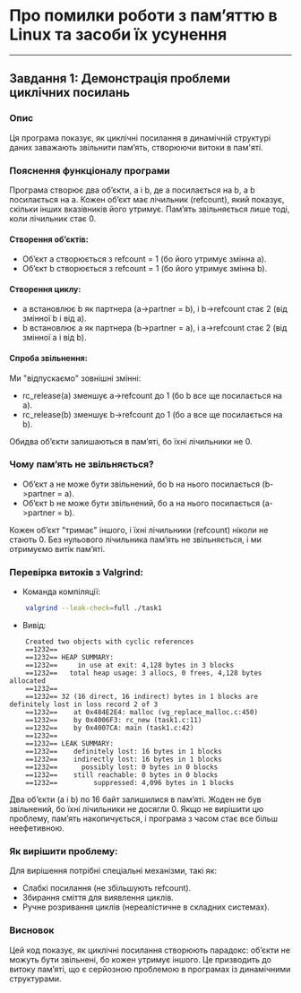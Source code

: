 # Про помилки роботи з пам’яттю в Linux та засоби їх усунення

---
## Завдання 1: Демонстрація проблеми циклічних посилань
### Опис
Ця програма показує, як циклічні посилання в динамічній структурі даних заважають звільнити пам’ять, створюючи витоки в пам'яті.

### Пояснення функціоналу програми
Програма створює два об’єкти, a і b, де a посилається на b, а b посилається на a. Кожен об’єкт має лічильник (refcount), який показує, скільки інших вказівників його утримує. Пам’ять звільняється лише тоді, коли лічильник стає 0.
#### Створення об’єктів:
- Об’єкт a створюється з refcount = 1 (бо його утримує змінна a).
- Об’єкт b створюється з refcount = 1 (бо його утримує змінна b).
#### Створення циклу:
- a встановлює b як партнера (a->partner = b), і b->refcount стає 2 (від змінної b і від a).
- b встановлює a як партнера (b->partner = a), і a->refcount стає 2 (від змінної a і від b).
#### Спроба звільнення:
Ми "відпускаємо" зовнішні змінні:
- rc_release(a) зменшує a->refcount до 1 (бо b все ще посилається на a).
- rc_release(b) зменшує b->refcount до 1 (бо a все ще посилається на b).

Обидва об’єкти залишаються в пам’яті, бо їхні лічильники не 0.

### Чому пам’ять не звільняється?
- Об’єкт a не може бути звільнений, бо b на нього посилається (b->partner = a).
- Об’єкт b не може бути звільнений, бо a на нього посилається (a->partner = b).

Кожен об’єкт "тримає" іншого, і їхні лічильники (refcount) ніколи не стають 0. Без нульового лічильника пам’ять не звільняється, і ми отримуємо витік пам’яті.

### Перевірка витоків з Valgrind:
- Команда компіляції:
```bash
    valgrind --leak-check=full ./task1
```

- Вивід:
```
    Created two objects with cyclic references
    ==1232==
    ==1232== HEAP SUMMARY:
    ==1232==     in use at exit: 4,128 bytes in 3 blocks
    ==1232==   total heap usage: 3 allocs, 0 frees, 4,128 bytes allocated
    ==1232==
    ==1232== 32 (16 direct, 16 indirect) bytes in 1 blocks are definitely lost in loss record 2 of 3
    ==1232==    at 0x484E2E4: malloc (vg_replace_malloc.c:450)
    ==1232==    by 0x4006F3: rc_new (task1.c:11)
    ==1232==    by 0x4007CA: main (task1.c:42)
    ==1232==
    ==1232== LEAK SUMMARY:
    ==1232==    definitely lost: 16 bytes in 1 blocks
    ==1232==    indirectly lost: 16 bytes in 1 blocks
    ==1232==      possibly lost: 0 bytes in 0 blocks
    ==1232==    still reachable: 0 bytes in 0 blocks
    ==1232==         suppressed: 4,096 bytes in 1 blocks
```

Два об’єкти (a і b) по 16 байт залишилися в пам’яті.
Жоден не був звільнений, бо їхні лічильники не досягли 0.
Якщо не вирішити цю проблему, пам’ять накопичується, і програма з часом стає все більш неефетивною.

### Як вирішити проблему:
Для вирішення потрібні спеціальні механізми, такі як:
- Слабкі посилання (не збільшують refcount).
- Збирання сміття для виявлення циклів.
- Ручне розривання циклів (нереалістичне в складних системах).

### Висновок
Цей код показує, як циклічні посилання створюють парадокс: об’єкти не можуть бути звільнені, бо кожен утримує іншого. Це призводить до витоку пам’яті, що є серйозною проблемою в програмах із динамічними структурами.
